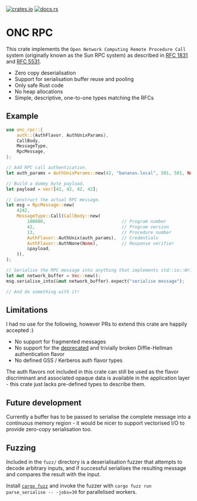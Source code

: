 [![crates.io](https://img.shields.io/crates/v/onc-rpc.svg)](https://crates.io/crates/onc-rpc)
[![docs.rs](https://docs.rs/onc-rpc/badge.svg)](https://docs.rs/onc-rpc)

# ONC RPC

This crate implements the `Open Network Computing Remote Procedure Call` system
(originally known as the Sun RPC system) as described in [RFC 1831] and [RFC
5531].

* Zero copy deserialisation
* Support for serialisation buffer reuse and pooling
* Only safe Rust code
* No heap allocations
* Simple, descriptive, one-to-one types matching the RFCs

## Example

```rust
use onc_rpc::{
    auth::{AuthFlavor, AuthUnixParams},
    CallBody,
    MessageType,
    RpcMessage,
};

// Add RPC call authentication.
let auth_params = AuthUnixParams::new(42, "bananas.local", 501, 501, None);

// Build a dummy byte payload.
let payload = vec![42, 42, 42, 42];

// Construct the actual RPC message.
let msg = RpcMessage::new(
    4242,
    MessageType::Call(CallBody::new(
        100000, 							// Program number
        42,									// Program version
        13,									// Procedure number
        AuthFlavor::AuthUnix(auth_params),	// Credentials
        AuthFlavor::AuthNone(None),			// Response verifier
        &payload,
    )),
);

// Serialise the RPC message into anything that implements std::io::Write
let mut network_buffer = Vec::new();
msg.serialise_into(&mut network_buffer).expect("serialise message");

// And do something with it!
```

## Limitations

I had no use for the following, however PRs to extend this crate are happily
accepted :)

* No support for fragmented messages
* No support for the [deprecated] and trivially broken Diffie-Hellman
  authentication flavor
* No defined GSS / Kerberos auth flavor types

The auth flavors not included in this crate can still be used as the flavor
discriminant and associated opaque data is available in the application layer -
this crate just lacks pre-defined types to describe them.

## Future development

Currently a buffer has to be passed to serialise the complete message into a
continuous memory region - it would be nicer to support vectorised I/O to
provide zero-copy serialisation too.

## Fuzzing
Included in the `fuzz/` directory is a deserialisation fuzzer that attempts to
decode arbitrary inputs, and if successful serialises the resulting message and
compares the result with the input.

Install [`cargo fuzz`] and invoke the fuzzer with `cargo fuzz run
parse_serialise -- -jobs=30` for parallelised workers.

[deprecated]: https://tools.ietf.org/html/rfc2695#section-2
[RFC 1831]: https://tools.ietf.org/html/rfc1831
[RFC 5531]: https://tools.ietf.org/html/rfc5531
[`fuzz`]: https://github.com/domodwyer/onc-rpc/tree/master/fuzz
[`cargo fuzz`]: https://github.com/rust-fuzz/cargo-fuzz
